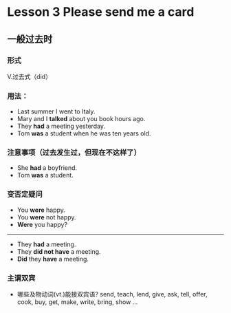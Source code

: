 <!--
 * @Author: your name
 * @Date: 2021-12-23 16:49:29
 * @LastEditTime: 2022-01-15 11:22:35
 * @LastEditors: Please set LastEditors
 * @Description: 打开koroFileHeader查看配置 进行设置: https://github.com/OBKoro1/koro1FileHeader/wiki/%E9%85%8D%E7%BD%AE
 * @FilePath: \notes\english\lesson_3_Please-send-me-a-card.md
-->
# Lesson 3 Please send me a card

## 一般过去时
### 形式
V.过去式（did）

### 用法：
- Last summer I went to Italy.
- Mary and I **talked** about you book hours ago.
- They **had** a meeting yesterday.
- Tom **was** a student when he was ten years old.

### 注意事项（过去发生过，但现在不这样了）
- She **had** a boyfriend.
- Tom **was** a student.

### 变否定疑问
- You **were** happy.
- You **were** not happy.
- **Were** you happy?
---
- They **had** a meeting.
- They **did not have** a meeting.
- **Did** they **have** a meeting.

### 主谓双宾
- 哪些及物动词(vt.)能接双宾语?
    send, teach, lend, give, ask, tell, offer, cook, buy, get, make, write, bring, show ...

 
